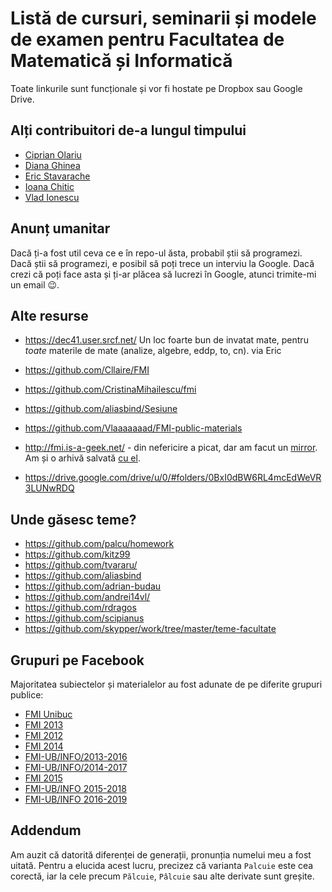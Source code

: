 # Listă de cursuri, seminarii și modele de examen pentru Facultatea de Matematică și Informatică

Toate linkurile sunt funcționale și vor fi hostate pe Dropbox sau Google Drive.

## Alți contribuitori de-a lungul timpului

* [Ciprian Olariu](https://github.com/scipianus)
* [Diana Ghinea](https://github.com/dianamin)
* [Eric Stavarache](https://github.com/ericpts)
* [Ioana Chitic](https://github.com/kitty1592)
* [Vlad Ionescu](https://github.com/Vlaaaaaaad)

## Anunț umanitar

Dacă ți-a fost util ceva ce e în repo-ul ăsta, probabil știi să programezi. Dacă știi să programezi, e posibil să poți trece un interviu la Google. Dacă crezi că poți face asta și ți-ar plăcea să lucrezi în Google, atunci trimite-mi un email 😉.

## Alte resurse

* https://dec41.user.srcf.net/ Un loc foarte bun de invatat mate, pentru *toate* materile de mate (analize, algebre, eddp, to, cn). via Eric

* https://github.com/Cllaire/FMI
* https://github.com/CristinaMihailescu/fmi
* https://github.com/aliasbind/Sesiune
* https://github.com/Vlaaaaaaad/FMI-public-materials
* http://fmi.is-a-geek.net/ - din nefericire a picat, dar am facut un [mirror](http://fmi.is-a-geek.palcu.ro/). Am și o arhivă salvată [cu el](https://www.dropbox.com/s/8ncr98owj69b8aj/fmi-is-a-geek.zip?dl=0).
* https://drive.google.com/drive/u/0/#folders/0BxI0dBW6RL4mcEdWeVR3LUNwRDQ

## Unde găsesc teme?

* https://github.com/palcu/homework
* https://github.com/kitz99
* https://github.com/tvararu/
* https://github.com/aliasbind
* https://github.com/adrian-budau
* https://github.com/andrei14vl/
* https://github.com/rdragos
* https://github.com/scipianus
* https://github.com/skypper/work/tree/master/teme-facultate

## Grupuri pe Facebook

Majoritatea subiectelor și materialelor au fost adunate de pe diferite grupuri publice:

* [FMI Unibuc](https://www.facebook.com/groups/126743390712654/)
* [FMI 2013](https://www.facebook.com/groups/fmi2013.ub/)
* [FMI 2012](https://www.facebook.com/groups/fmi2012/)
* [FMI 2014](https://www.facebook.com/groups/FMI2014/)
* [FMI-UB/INFO/2013-2016](https://www.facebook.com/groups/fmi.ub.info/)
* [FMI-UB/INFO/2014-2017](https://www.facebook.com/groups/310345475799027)
* [FMI 2015](https://www.facebook.com/groups/fmi.ub.2015/)
* [FMI-UB/INFO 2015-2018](https://www.facebook.com/groups/1662350980651951/)
* [FMI-UB/INFO 2016-2019](https://www.facebook.com/groups/1744503535826904/?ref=br_rs)

## Addendum

Am auzit că datorită diferenței de generații, pronunția numelui meu a fost uitată. Pentru a elucida acest lucru, precizez că varianta `Palcuie` este cea corectă, iar la cele precum `Pălcuie`, `Pâlcuie` sau alte derivate sunt greșite. 
